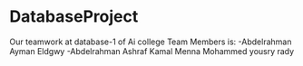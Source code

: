 # DatabaseProject
Our teamwork at database-1 of Ai college 
Team Members is:
-Abdelrahman Ayman Eldgwy 
-Abdelrahman Ashraf Kamal
Menna Mohammed yousry rady
